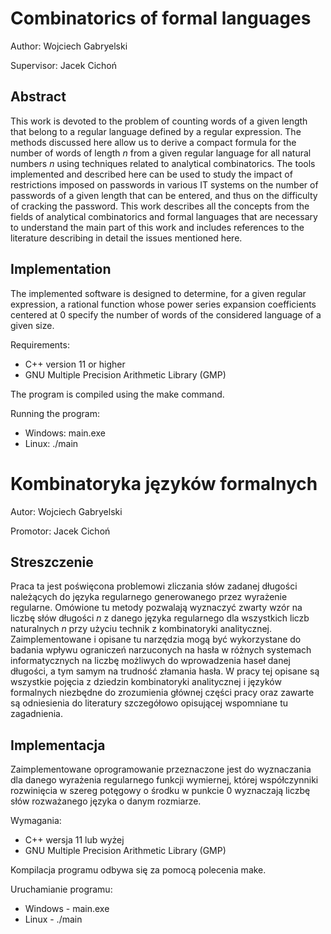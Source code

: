 # Combinatorics of formal languages

Author: Wojciech Gabryelski

Supervisor: Jacek Cichoń

## Abstract
This work is devoted to the problem of counting words of a given length that belong to a regular language defined by a regular expression. The methods discussed here allow us to derive a compact formula for the number of words of length $n$ from a given regular language for all natural numbers $n$ using techniques related to analytical combinatorics. The tools implemented and described here can be used to study the impact of restrictions imposed on passwords in various IT systems on the number of passwords of a given length that can be entered, and thus on the difficulty of cracking the password. This work describes all the concepts from the fields of analytical combinatorics and formal languages that are necessary to understand the main part of this work and includes references to the literature describing in detail the issues mentioned here.

## Implementation
The implemented software is designed to determine, for a given regular expression, a rational function whose power series expansion coefficients centered at 0 specify the number of words of the considered language of a given size.

Requirements:
 - C++ version 11 or higher
 - GNU Multiple Precision Arithmetic Library (GMP)

The program is compiled using the make command.

Running the program:
 - Windows: main.exe
 - Linux: ./main

# Kombinatoryka języków formalnych

Autor: Wojciech Gabryelski

Promotor: Jacek Cichoń

## Streszczenie
Praca ta jest poświęcona problemowi zliczania słów zadanej długości należących do języka regularnego generowanego przez wyrażenie regularne. Omówione tu metody pozwalają wyznaczyć zwarty wzór na liczbę słów długości $n$ z danego języka regularnego dla wszystkich liczb naturalnych $n$ przy użyciu technik  z kombinatoryki analitycznej. Zaimplementowane i opisane tu narzędzia mogą być wykorzystane do badania wpływu ograniczeń narzuconych na hasła w różnych systemach informatycznych na liczbę możliwych do wprowadzenia haseł danej długości, a tym samym na trudność złamania hasła. W pracy tej opisane są wszystkie pojęcia z dziedzin kombinatoryki analitycznej i języków formalnych niezbędne do zrozumienia głównej części pracy oraz zawarte są odniesienia do literatury szczegółowo opisującej wspomniane tu zagadnienia.

## Implementacja
Zaimplementowane oprogramowanie przeznaczone jest do wyznaczania dla danego wyrażenia regularnego funkcji wymiernej, której współczynniki rozwinięcia w szereg potęgowy o środku w punkcie 0 wyznaczają liczbę słów rozważanego języka o danym rozmiarze.

Wymagania:
 - C++ wersja 11 lub wyżej
 - GNU Multiple Precision Arithmetic Library (GMP)

Kompilacja programu odbywa się za pomocą polecenia make.

Uruchamianie programu:
 - Windows - main.exe
 - Linux   - ./main

